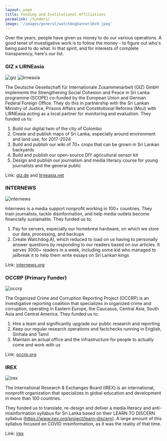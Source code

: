 ```yaml
---
layout: page
title: Funding and Institutional Affiliations
permalink: /funders/
image: '/images/general/watchdogbanner16x9.jpeg'
---
```


Over the years, people have given us money to do our various operations. A good tenet of investigative work is to follow the money - to figure out who's being paid to do what. In that spirit, and for interests of complete transparency, here's our list.

### GIZ x LIRNEasia

![giz]({{site.baseurl}}/images/general/scope-logos.png)
![lirneasia]({{site.baseurl}}/images/general/lirneasia-logo.png)

The Deutsche Gesellschaft für Internationale Zusammenarbeit (GIZ) GmbH implements the Strengthening Social Cohesion and Peace in Sri Lanka programme (SCOPE) co-funded by the European Union and German Federal Foreign Office. They do this in partnership with the Sri Lankan Ministry of Justice, Prisons Affairs and Constitutional Reforms (MoJ) with LIRNEasia acting as a local partner for monitoring and evaluation. They funded us to:

1) Build our digital twin of the city of Colombo
2) Create and publish maps of Sri Lanka, especially around environment and land use, for 2017-2024
3) Build and publish our wiki of 70+ crops that can be grown in Sri Lankan backyards
4) Build and publish our open-source DIY agricultural sensor kit
5) Design and publish our journalism and media literacy course for young journalists and the general public

Link: [giz.de](https://www.giz.de) and [lirneasia.net](https://www.lirneasia.net)

### INTERNEWS

![internews]({{site.baseurl}}/images/general/internews-logo.png)

Internews is a media support nonprofit working in 100+ countries. They train journalists, tackle disinformation, and help media outlets become financially sustainable. They funded us to:

1) Pay for servers, especially our homebrew hardware, on which we store our data, processing, and backups
2) Create Watchdog.AI, which reduced to load on us having to personally answer questions by responding to our readers based on our articles. It serves 3000+ readers in a week, including some kid who managed to jailbreak it to help them write essays on Sri Lankan kings

Link: [internews.org](https://internews.org/)

### OCCRP (Primary Funder)

![occrp]({{site.baseurl}}/images/general/OCCRP-logo.png)

The Organized Crime and Corruption Reporting Project (OCCRP) is an investigative reporting coalition that specializes in organized crime and corruption, operating in Eastern Europe, the Caucasus, Central Asia, South Asia and Central America. They funded us to:

1) Hire a team and significantly upgrade our public research and reporting
2) Keep our regular research operations and factchecks running in English, Sinhala and Tamil
3) Maintain an actual office and the infrastructure for people to actually come and work with us

Link: [occrp.org](https://www.occrp.org/en)


### IREX

![irex]({{site.baseurl}}/images/general/irex-logo.png)

The International Research & Exchanges Board (IREX) is an international, nonprofit organization that specializes in global education and development in more than 100 countries.

They funded us to translate, re-design and deliver a media literacy and anti-misinformation syllabus for Sri Lanka based on their LEARN TO DISCERN syllabus (https://www.irex.org/project/learn-discern). A large amount of this syllabus focused on COVID misinformation, as it was the reality of that time.

Link: [irex](https://www.irex.org/)

